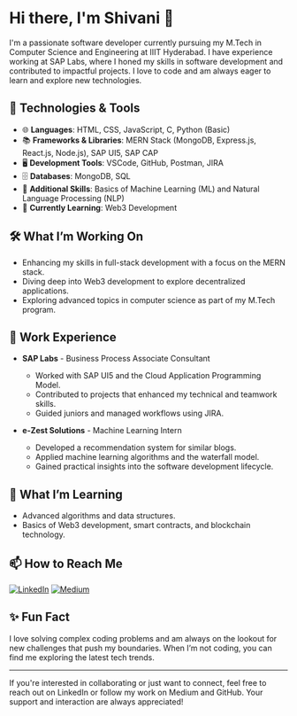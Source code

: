 # Hi there, I'm Shivani 👋

I'm a passionate software developer currently pursuing my M.Tech in Computer Science and Engineering at IIIT Hyderabad. I have experience working at SAP Labs, where I honed my skills in software development and contributed to impactful projects. I love to code and am always eager to learn and explore new technologies.

## 🔧 Technologies & Tools

- 🌐 **Languages**: HTML, CSS, JavaScript, C, Python (Basic)
- 📚 **Frameworks & Libraries**: MERN Stack (MongoDB, Express.js, React.js, Node.js), SAP UI5, SAP CAP
- 🖥️ **Development Tools**: VSCode, GitHub, Postman, JIRA
- 🗄️ **Databases**: MongoDB, SQL
- 🤖 **Additional Skills**: Basics of Machine Learning (ML) and Natural Language Processing (NLP)
- 🚀 **Currently Learning**: Web3 Development

## 🛠 What I’m Working On

- Enhancing my skills in full-stack development with a focus on the MERN stack.
- Diving deep into Web3 development to explore decentralized applications.
- Exploring advanced topics in computer science as part of my M.Tech program.

## 💼 Work Experience

- **SAP Labs** - Business Process Associate Consultant
  - Worked with SAP UI5 and the Cloud Application Programming Model.
  - Contributed to projects that enhanced my technical and teamwork skills.
  - Guided juniors and managed workflows using JIRA.

- **e-Zest Solutions** - Machine Learning Intern
  - Developed a recommendation system for similar blogs.
  - Applied machine learning algorithms and the waterfall model.
  - Gained practical insights into the software development lifecycle.


## 🌱 What I’m Learning

- Advanced algorithms and data structures.
- Basics of Web3 development, smart contracts, and blockchain technology.

## 📫 How to Reach Me

[![LinkedIn](https://img.shields.io/badge/LinkedIn-0077B5?style=for-the-badge&logo=linkedin&logoColor=white)](https://www.linkedin.com/in/your-profile) 
[![Medium](https://img.shields.io/badge/Medium-12100E?style=for-the-badge&logo=medium&logoColor=white)](https://medium.com/@your-profile)

## ✨ Fun Fact

I love solving complex coding problems and am always on the lookout for new challenges that push my boundaries. When I’m not coding, you can find me exploring the latest tech trends.

---

If you're interested in collaborating or just want to connect, feel free to reach out on LinkedIn or follow my work on Medium and GitHub. Your support and interaction are always appreciated!


